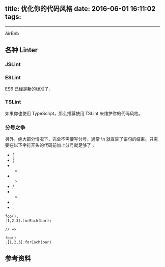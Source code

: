 title: 优化你的代码风格
date: 2016-06-01 16:11:02
tags:
- 
---

AirBnb

## 各种 Linter

### JSLint

### ESLint

ES6 已经是新的标准了，

### TSLint

如果你也使用 TypeScript，那么推荐使用 TSLint 来维护你的代码风格。

### 分号之争

另外，绝大部分情况下，完全不需要写分号，通常 \n 就宣告了语句的结束。只需要在以下字符开头的代码前加上分号就足够了：

- [
- (
- +
- *
- /
- -
- ,
- .

```
foo();
[1,2,3].forEach(bar);

// =>

foo()
;[1,2,3].forEach(bar)

```

## 参考资料
[](http://blog.izs.me/post/2353458699/an-open-letter-to-javascript-leaders-regarding)